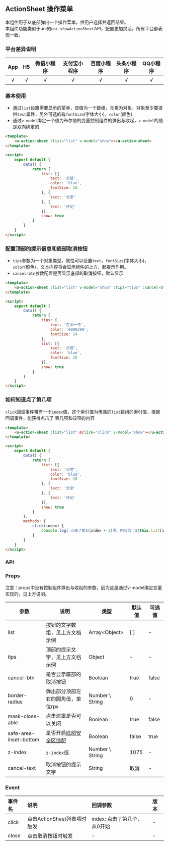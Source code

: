 ## ActionSheet 操作菜单

<demo-model url="/pages/componentsC/actionSheet/index"></demo-model>

本组件用于从底部弹出一个操作菜单，供用户选择并返回结果。  
本组件功能类似于uni的`uni.showActionSheet`API，配置更加灵活，所有平台都表现一致。

### 平台差异说明

|App|H5|微信小程序|支付宝小程序|百度小程序|头条小程序|QQ小程序|
|:-:|:-:|:-:|:-:|:-:|:-:|:-:|
|√|√|√|√|√|√|√|

### 基本使用

- 通过`list`设置需要显示的菜单，该值为一个数组，元素为对象，对象至少要提供`text`属性，另外可选的有`fontSize`(字体大小)，`color`(颜色)
- 通过`v-model`绑定一个值为布尔值的变量控制组件的弹出与收起，`v-model`的值是双向绑定的

```html
<template>
	<u-action-sheet :list="list" v-model="show"></u-action-sheet>
</template>

<script>
	export default {
		data() {
			return {
				list: [{
					text: '点赞',
					color: 'blue',
					fontSize: 28
				}, {
					text: '分享'
				}, {
					text: '评论'
				}],
				show: true
			}
		}
	}
</script>
```

### 配置顶部的提示信息和底部取消按钮

- `tips`参数为一个对象类型，属性可以设置`text`，`fontSize`(字体大小)，`color`(颜色)，文本内容将会显示组件的上方，起提示作用。
- `cancel-btn`参数配置是否显示底部的取消按钮，默认显示

```html
<template>
	<u-action-sheet :list="list" v-model="show" :tips="tips" :cancel-btn="true"></u-action-sheet>
</template>

<script>
	export default {
		data() {
			return {
				tips: {
					text: '在水一方',
					color: '#909399',
					fontSize: 24
				},
				list: [{
					text: '点赞',
					color: 'blue',
					fontSize: 28
				}],
				show: true
			}
		}
	}
</script>
```

### 如何知道点了第几项

`click`回调事件带有一个`index`值，这个索引值为传递的`list`数组的索引值，根据回调事件，能获得点击了
第几项和该项的内容


```html
<template>
	<u-action-sheet :list="list" @click="click" v-model="show"></u-action-sheet>
</template>

<script>
	export default {
		data() {
			return {
				list: [{
					text: '点赞',
					color: 'blue',
					fontSize: 28
				}, {
					text: '分享'
				}, {
					text: '评论'
				}],
				show: true
			}
		},
		methods: {
			click(index) {
				console.log(`点击了第${index + 1}项，内容为：${this.list[index].text}`)
			}
		}
	}
</script>
```


### API

### Props

注意：props中没有控制组件弹出与收起的参数，因为这是通过v-model绑定变量实现的，见上方说明。

| 参数          | 说明            | 类型            | 默认值             |  可选值   |
|-------------  |---------------- |---------------|------------------ |-------- |
| list | 按钮的文字数组，见上方文档示例  | Array\<Object\>	 | [ ] | - |
| tips | 顶部的提示文字，见上方文档示例 | Object  | - | - |
| cancel-btn | 是否显示底部的取消按钮 | Boolean  | true | false |
| border-radius | 弹出部分顶部左右的圆角值，单位rpx | Number \ String  | 0 | - |
| mask-close-able | 点击遮罩是否可以关闭 | Boolean  | true | false |
| safe-area-inset-bottom | 是否开启[底部安全区适配](/components/safeAreaInset.html#关于uview某些组件safe-area-inset参数的说明) | Boolean  | false | true |
| z-index | `z-index`值 | Number \ String  | 1075 | - |
| cancel-text <Badge text="1.3.0" /> | 取消按钮的提示文字 | String  | 取消 | - |


### Event

|事件名|说明|回调参数|版本|
|:-|:-|:-|:-|
| click | 点击ActionSheet列表项时触发 | index: 点击了第几个，从0开始 | - |
| close | 点击取消按钮时触发 | - | - |

